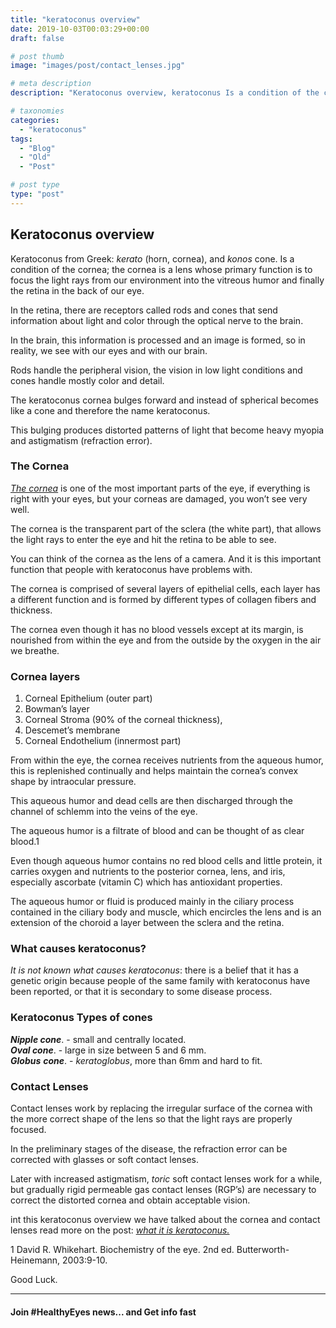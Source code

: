 ```yaml
---
title: "keratoconus overview"
date: 2019-10-03T00:03:29+00:00
draft: false

# post thumb
image: "images/post/contact_lenses.jpg"

# meta description
description: "Keratoconus overview, keratoconus Is a condition of the cornea, the half-inch part of the sclera that allows light to enter the eye"

# taxonomies
categories: 
  - "keratoconus"
tags:
  - "Blog"
  - "Old"
  - "Post"

# post type
type: "post"
---
```

Keratoconus overview
--------------------

Keratoconus from Greek: _kerato_ (horn, cornea), and _konos_ cone. Is a condition of the cornea; the cornea is a lens whose primary function is to focus the light rays from our environment into the vitreous humor and finally the retina in the back of our eye.

In the retina, there are receptors called rods and cones that send information about light and color through the optical nerve to the brain.

In the brain, this information is processed and an image is formed, so in reality, we see with our eyes and with our brain.

Rods handle the peripheral vision, the vision in low light conditions and cones handle mostly color and detail.

The keratoconus cornea bulges forward and instead of spherical becomes like a cone and therefore the name keratoconus.

This bulging produces distorted patterns of light that become heavy myopia and astigmatism (refraction error).

### The Cornea

[_The cornea_](https://en.wikipedia.org/wiki/Cornea) is one of the most important parts of the eye, if everything is right with your eyes, but your corneas are damaged, you won’t see very well.

The cornea is the transparent part of the sclera (the white part), that allows the light rays to enter the eye and hit the retina to be able to see.

You can think of the cornea as the lens of a camera. And it is this important function that people with keratoconus have problems with.

The cornea is comprised of several layers of epithelial cells, each layer has a different function and is formed by different types of collagen fibers and thickness.

The cornea even though it has no blood vessels except at its margin, is nourished from within the eye and from the outside by the oxygen in the air we breathe.

### Cornea layers

1.  Corneal Epithelium (outer part)
2.  Bowman’s layer
3.  Corneal Stroma (90% of the corneal thickness),
4.  Descemet’s membrane
5.  Corneal Endothelium (innermost part)

From within the eye, the cornea receives nutrients from the aqueous humor, this is replenished continually and helps maintain the cornea’s convex shape by intraocular pressure.

This aqueous humor and dead cells are then discharged through the channel of schlemm into the veins of the eye.

The aqueous humor is a filtrate of blood and can be thought of as clear blood.1

Even though aqueous humor contains no red blood cells and little protein, it carries oxygen and nutrients to the posterior cornea, lens, and iris, especially ascorbate (vitamin C) which has antioxidant properties.

The aqueous humor or fluid is produced mainly in the ciliary process contained in the ciliary body and muscle, which encircles the lens and is an extension of the choroid a layer between the sclera and the retina.

### What causes keratoconus?

_It is not known what causes keratoconus_: there is a belief that it has a genetic origin because people of the same family with keratoconus have been reported, or that it is secondary to some disease process.

### Keratoconus Types of cones

**_Nipple cone_**. - small and centrally located.  
**_Oval cone_**. - large in size between 5 and 6 mm.  
_**Globus** **cone**_. - _keratoglobus_, more than 6mm and hard to fit.

### Contact Lenses

Contact lenses work by replacing the irregular surface of the cornea with the more correct shape of the lens so that the light rays are properly focused.

In the preliminary stages of the disease, the refraction error can be corrected with glasses or soft contact lenses.

Later with increased astigmatism, _toric_ soft contact lenses work for a while, but gradually rigid permeable gas contact lenses (RGP’s) are necessary to correct the distorted cornea and obtain acceptable vision.

int this keratoconus overview we have talked about the cornea and contact lenses read more on the post: [_what it is keratoconus._](https://www.keratoconusguide.com/what-is-keratoconus/)

1 David R. Whikehart. Biochemistry of the eye. 2nd ed. Butterworth-Heinemann, 2003:9-10.

Good Luck.

* * *

#### Join #HealthyEyes news... and Get info fast